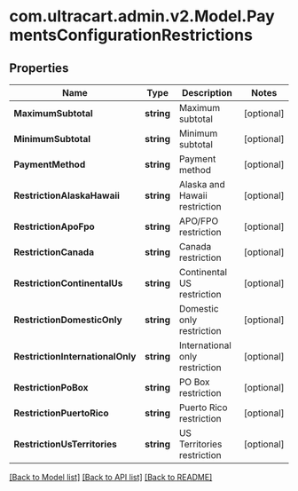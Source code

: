 # com.ultracart.admin.v2.Model.PaymentsConfigurationRestrictions
## Properties

Name | Type | Description | Notes
------------ | ------------- | ------------- | -------------
**MaximumSubtotal** | **string** | Maximum subtotal | [optional] 
**MinimumSubtotal** | **string** | Minimum subtotal | [optional] 
**PaymentMethod** | **string** | Payment method | [optional] 
**RestrictionAlaskaHawaii** | **string** | Alaska and Hawaii restriction | [optional] 
**RestrictionApoFpo** | **string** | APO/FPO restriction | [optional] 
**RestrictionCanada** | **string** | Canada restriction | [optional] 
**RestrictionContinentalUs** | **string** | Continental US restriction | [optional] 
**RestrictionDomesticOnly** | **string** | Domestic only restriction | [optional] 
**RestrictionInternationalOnly** | **string** | International only restriction | [optional] 
**RestrictionPoBox** | **string** | PO Box restriction | [optional] 
**RestrictionPuertoRico** | **string** | Puerto Rico restriction | [optional] 
**RestrictionUsTerritories** | **string** | US Territories restriction | [optional] 


[[Back to Model list]](../README.md#documentation-for-models) [[Back to API list]](../README.md#documentation-for-api-endpoints) [[Back to README]](../README.md)

